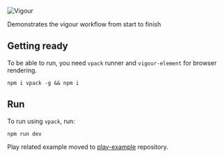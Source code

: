 ![Vigour](https://s3.amazonaws.com/f.cl.ly/items/1f0p1r2F273j221O1c40/Image%202016-04-01%20at%207.24.38%20PM.png)

Demonstrates the vigour workflow from start to finish

## Getting ready
To be able to run, you need `vpack` runner and `vigour-element` for browser rendering.
```shell
npm i vpack -g && npm i
```

## Run
To run using `vpack`, run:
```shell
npm run dev
```

Play related example moved to [play-example](https://github.com/vigour-io/play-example) repository.
